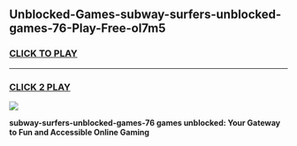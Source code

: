 
## Unblocked-Games-subway-surfers-unblocked-games-76-Play-Free-ol7m5
<h3>
<a href="https://premium76.site?title=subway-surfers-unblocked-games-76&ref=22A">CLICK TO PLAY</a></h3>
<hr>

<h3>
<a href="https://premium76.site?title=subway-surfers-unblocked-games-76&ref=22A">CLICK 2 PLAY</a>
  
</h3>

<a href="https://premium76.site?title=subway-surfers-unblocked-games-76&ref=22A"><img src="https://clearcache.store/games.png"></a>


**subway-surfers-unblocked-games-76 games unblocked: Your Gateway to Fun and Accessible Online Gaming**
